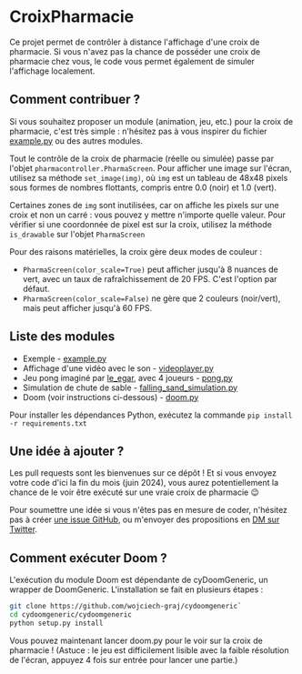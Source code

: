 # CroixPharmacie

Ce projet permet de contrôler à distance l'affichage d'une croix de pharmacie. Si vous n'avez pas la chance de posséder une croix de pharmacie chez vous, le code vous permet également de simuler l'affichage localement.

## Comment contribuer ?

Si vous souhaitez proposer un module (animation, jeu, etc.) pour la croix de pharmacie, c'est très simple : n'hésitez pas à vous inspirer du fichier [example.py](example.py) ou des autres modules.

Tout le contrôle de la croix de pharmacie (réelle ou simulée) passe par l'objet `pharmacontroller.PharmaScreen`. Pour afficher une image sur l'écran, utilisez sa méthode `set_image(img)`, où `img` est un tableau de 48x48 pixels sous formes de nombres flottants, compris entre 0.0 (noir) et 1.0 (vert).

Certaines zones de `img` sont inutilisées, car on affiche les pixels sur une croix et non un carré : vous pouvez y mettre n'importe quelle valeur. Pour vérifier si une coordonnée de pixel est sur la croix, utilisez la méthode `is_drawable` sur l'objet `PharmaScreen`

Pour des raisons matérielles, la croix gère deux modes de couleur :
- `PharmaScreen(color_scale=True)` peut afficher jusqu'à 8 nuances de vert, avec un taux de rafraîchissement de 20 FPS. C'est l'option par défaut.
- `PharmaScreen(color_scale=False)` ne gère que 2 couleurs (noir/vert), mais peut afficher jusqu'à 60 FPS.

## Liste des modules

- Exemple - [example.py](example.py)
- Affichage d'une vidéo avec le son - [videoplayer.py](videoplayer.py)
- Jeu pong imaginé par [le_egar](https://twitter.com/le_egar/status/1517539004627001346), avec 4 joueurs - [pong.py](pong.py)
- Simulation de chute de sable - [falling_sand_simulation.py](falling_sand_simulation.py)
- Doom (voir instructions ci-dessous) - [doom.py](doom.py)

Pour installer les dépendances Python, exécutez la commande `pip install -r requirements.txt`

## Une idée à ajouter ?

Les pull requests sont les bienvenues sur ce dépôt ! Et si vous envoyez votre code d'ici la fin du mois (juin 2024), vous aurez potentiellement la chance de le voir être exécuté sur une vraie croix de pharmacie 😉

Pour soumettre une idée si vous n'êtes pas en mesure de coder, n'hésitez pas à créer [une issue GitHub](https://github.com/MathisHammel/CroixPharmacie/issues), ou m'envoyer des propositions en [DM sur Twitter](https://twitter.com/MathisHammel).

## Comment exécuter Doom ?

L'exécution du module Doom est dépendante de cyDoomGeneric, un wrapper de DoomGeneric. L'installation se fait en plusieurs étapes :

```bash
git clone https://github.com/wojciech-graj/cydoomgeneric`
cd cydoomgeneric/cydoomgeneric
python setup.py install
```

Vous pouvez maintenant lancer doom.py pour le voir sur la croix de pharmacie ! (Astuce : le jeu est difficilement lisible avec la faible résolution de l'écran, appuyez 4 fois sur entrée pour lancer une partie.)
